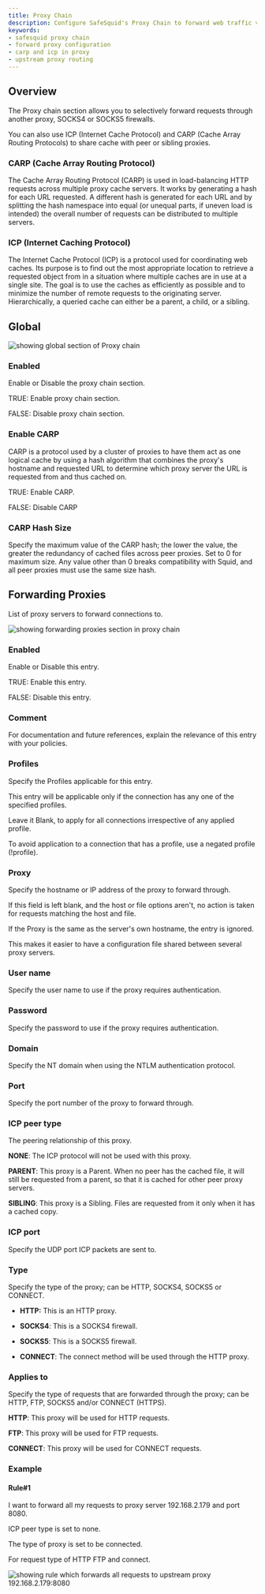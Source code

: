 ```yaml
---
title: Proxy Chain  
description: Configure SafeSquid's Proxy Chain to forward web traffic via upstream proxies using HTTP, SOCKS4/5, or CONNECT. Utilize ICP and CARP protocols to load balance and coordinate cache across peer proxies for optimized performance.  
keywords:  
- safesquid proxy chain  
- forward proxy configuration  
- carp and icp in proxy  
- upstream proxy routing  
---
```


## Overview

The Proxy chain section allows you to selectively forward requests through another proxy, SOCKS4 or SOCKS5 firewalls.

You can also use ICP (Internet Cache Protocol) and CARP (Cache Array Routing Protocols) to share cache with peer or sibling proxies.

### CARP (Cache Array Routing Protocol)

The Cache Array Routing Protocol (CARP) is used in load-balancing HTTP requests across multiple proxy cache servers. It works by generating a hash for each URL requested. A different hash is generated for each URL and by splitting the hash namespace into equal (or unequal parts, if uneven load is intended) the overall number of requests can be distributed to multiple servers.

### ICP (Internet Caching Protocol)

The Internet Cache Protocol (ICP) is a protocol used for coordinating web caches. Its purpose is to find out the most appropriate location to retrieve a requested object from in a situation where multiple caches are in use at a single site. The goal is to use the caches as efficiently as possible and to minimize the number of remote requests to the originating server. Hierarchically, a queried cache can either be a parent, a child, or a sibling.

## Global

![showing global section of Proxy chain](/img/Configure/Application_Setup/Proxy_chain/image1.webp)

### Enabled

Enable or Disable the proxy chain section.

TRUE: Enable proxy chain section.

FALSE: Disable proxy chain section.

### Enable CARP

CARP is a protocol used by a cluster of proxies to have them act as one logical cache by using a hash algorithm that combines the proxy's hostname and requested URL to determine which proxy server the URL is requested from and thus cached on.

TRUE: Enable CARP.

FALSE: Disable CARP

### CARP Hash Size

Specify the maximum value of the CARP hash; the lower the value, the greater the redundancy of cached files across peer proxies. Set to 0 for maximum size. Any value other than 0 breaks compatibility with Squid, and all peer proxies must use the same size hash.

## Forwarding Proxies

List of proxy servers to forward connections to.

![showing forwarding proxies section in proxy chain](/img/Configure/Application_Setup/Proxy_chain/image2.webp)

### Enabled

Enable or Disable this entry.

TRUE: Enable this entry.

FALSE: Disable this entry.

### Comment

For documentation and future references, explain the relevance of this entry with your policies.

### Profiles

Specify the Profiles applicable for this entry.

This entry will be applicable only if the connection has any one of the specified profiles.

Leave it Blank, to apply for all connections irrespective of any applied profile.

To avoid application to a connection that has a profile, use a negated profile (!profile).

### Proxy

Specify the hostname or IP address of the proxy to forward through.

If this field is left blank, and the host or file options aren't, no action is taken for requests matching the host and file.

If the Proxy is the same as the server's own hostname, the entry is ignored.

This makes it easier to have a configuration file shared between several proxy servers.

### User name

Specify the user name to use if the proxy requires authentication.

### Password

Specify the password to use if the proxy requires authentication.

### Domain

Specify the NT domain when using the NTLM authentication protocol.

### Port

Specify the port number of the proxy to forward through.

### ICP peer type

The peering relationship of this proxy.

**NONE**: The ICP protocol will not be used with this proxy.

**PARENT**: This proxy is a Parent. When no peer has the cached file, it will still be requested from a parent, so that it is cached for other peer proxy servers.

**SIBLING**: This proxy is a Sibling. Files are requested from it only when it has a cached copy.

### ICP port

Specify the UDP port ICP packets are sent to.

### Type

Specify the type of the proxy; can be HTTP, SOCKS4, SOCKS5 or CONNECT.

-   **HTTP:** This is an HTTP proxy.

-   **SOCKS4**: This is a SOCKS4 firewall.

-   **SOCKS5**: This is a SOCKS5 firewall.

-   **CONNECT**: The connect method will be used through the HTTP proxy.

### Applies to

Specify the type of requests that are forwarded through the proxy; can be HTTP, FTP, SOCKS5 and/or CONNECT (HTTPS).

**HTTP**: This proxy will be used for HTTP requests.

**FTP**: This proxy will be used for FTP requests.

**CONNECT**: This proxy will be used for CONNECT requests.

### Example

#### Rule#1

I want to forward all my requests to proxy server 192.168.2.179 and port 8080.

ICP peer type is set to none.

The type of proxy is set to be connected.

For request type of HTTP FTP and connect.

![showing rule which forwards all requests to upstream proxy 192.168.2.179:8080](/img/Configure/Application_Setup/Proxy_chain/image3.webp)
